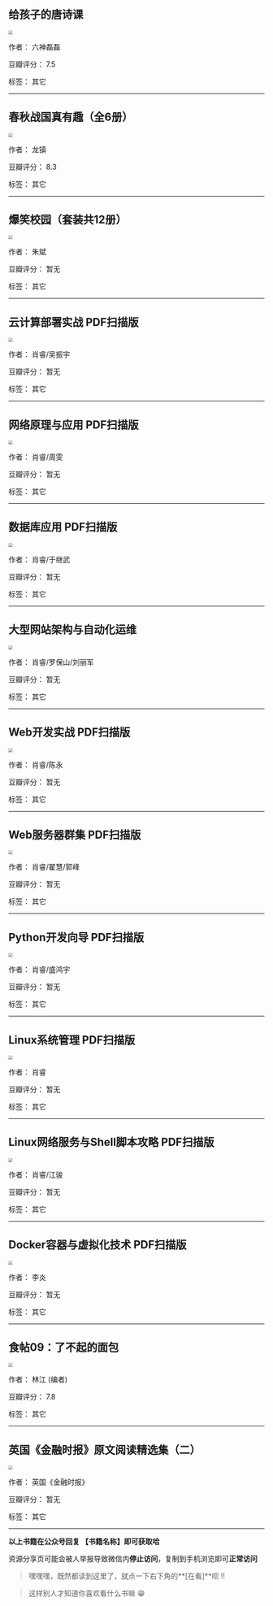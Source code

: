 ## 给孩子的唐诗课

<img src="https://www.aibooks.cc/wp-content/uploads/2019/11/2019111808484438.jpg" style="zoom:50%;" />

作者： 六神磊磊 

豆瓣评分：  7.5

标签： 其它


---

## 春秋战国真有趣（全6册）

<img src="https://www.aibooks.cc/wp-content/uploads/2019/11/2019111808434777.jpg" style="zoom:50%;" />

作者： 龙镇

豆瓣评分：  8.3

标签： 其它


---

## 爆笑校园（套装共12册）

<img src="https://www.aibooks.cc/wp-content/uploads/2019/11/2019111808341027.jpg" style="zoom:50%;" />

作者： 朱斌

豆瓣评分：  暂无

标签： 其它


---

## 云计算部署实战 PDF扫描版

<img src="https://www.aibooks.cc/wp-content/uploads/2019/11/2019111808292919.jpg" style="zoom:50%;" />

作者： 肖睿/吴振宇

豆瓣评分：  暂无

标签： 其它


---

## 网络原理与应用 PDF扫描版

<img src="https://www.aibooks.cc/wp-content/uploads/2019/11/2019111808234779.jpg" style="zoom:50%;" />

作者： 肖睿/周雯

豆瓣评分：  暂无

标签： 其它


---

## 数据库应用 PDF扫描版

<img src="https://www.aibooks.cc/wp-content/uploads/2019/11/2019111808205891.jpg" style="zoom:50%;" />

作者： 肖睿/于继武

豆瓣评分：  暂无

标签： 其它


---

## 大型网站架构与自动化运维

<img src="https://www.aibooks.cc/wp-content/uploads/2019/11/2019111808151640.jpg" style="zoom:50%;" />

作者： 肖睿/罗保山/刘丽军

豆瓣评分：  暂无

标签： 其它


---

## Web开发实战 PDF扫描版

<img src="https://www.aibooks.cc/wp-content/uploads/2019/11/2019111808090764.jpg" style="zoom:50%;" />

作者： 肖睿/陈永

豆瓣评分：  暂无

标签： 其它


---

## Web服务器群集 PDF扫描版

<img src="https://www.aibooks.cc/wp-content/uploads/2019/11/201911180805137.jpg" style="zoom:50%;" />

作者： 肖睿/翟慧/郭峰

豆瓣评分：  暂无

标签： 其它


---

## Python开发向导 PDF扫描版

<img src="https://www.aibooks.cc/wp-content/uploads/2019/11/2019111808022335.jpg" style="zoom:50%;" />

作者： 肖睿/盛鸿宇

豆瓣评分：  暂无

标签： 其它


---

## Linux系统管理 PDF扫描版

<img src="https://www.aibooks.cc/wp-content/uploads/2019/11/2019111807580834.jpg" style="zoom:50%;" />

作者： 肖睿

豆瓣评分：  暂无

标签： 其它


---

## Linux网络服务与Shell脚本攻略 PDF扫描版

<img src="https://www.aibooks.cc/wp-content/uploads/2019/11/2019111807145437.jpg" style="zoom:50%;" />

作者： 肖睿/江骏

豆瓣评分：  暂无

标签： 其它


---

## Docker容器与虚拟化技术 PDF扫描版

<img src="https://www.aibooks.cc/wp-content/uploads/2019/11/2019111807094887.jpg" style="zoom:50%;" />

作者： 李炎 

豆瓣评分：  暂无

标签： 其它


---

## 食帖09：了不起的面包

<img src="https://www.aibooks.cc/wp-content/uploads/2019/11/2019111806533327.jpg" style="zoom:50%;" />

作者： 林江 (编者)

豆瓣评分：  7.8

标签： 其它


---

## 英国《金融时报》原文阅读精选集（二）

<img src="https://www.aibooks.cc/wp-content/uploads/2019/11/2019111806481796.jpg" style="zoom:50%;" />

作者： 英国《金融时报》

豆瓣评分：  暂无

标签： 其它


---


**以上书籍在公众号回复 【书籍名称】即可获取哈** 


资源分享页可能会被人举报导致微信内**停止访问**，复制到手机浏览即可**正常访问**


> 嘿嘿嘿，既然都读到这里了，就点一下右下角的**[在看]**呗 !!

> 

> 这样别人才知道你喜欢看什么书嘛 😁

